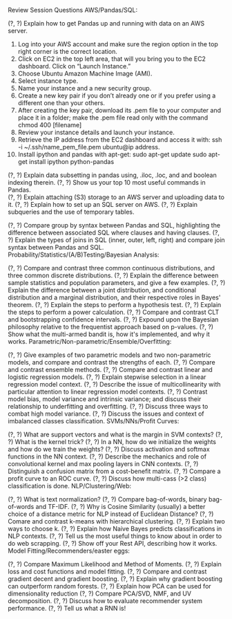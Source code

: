 Review Session Questions
AWS/Pandas/SQL:

(?, ?) Explain how to get Pandas up and running with data on an AWS server.

1. Log into your AWS account and make sure the region option in the top right corner is the correct location.
2. Click on EC2 in the top left area, that will you bring you to the EC2 dashboard. Click on “Launch Instance.”
3. Choose Ubuntu Amazon Machine Image (AMI).
4. Select instance type.
5. Name your instance and a new security group.
6. Create a new key pair if you don’t already one or if you prefer using a different one than your others.
7. After creating the key pair, download its .pem file to your computer and place it in a folder; make the .pem file read only with the command chmod 400 [filename]
8. Review your instance details and launch your instance.
9. Retrieve the IP address from the EC2 dashboard and access it with:
  ssh -i ~/.ssh/name_pem_file.pem ubuntu@ip address.
10. Install ipython and pandas with apt-get:
  sudo apt-get update
  sudo apt-get install ipython python-pandas

(?, ?) Explain data subsetting in pandas using, .iloc, .loc, and and boolean indexing therein.
(?, ?) Show us your top 10 most useful commands in Pandas.  
(?, ?) Explain attaching (S3) storage to an AWS server and uploading data to it.
(?, ?) Explain how to set up an SQL server on AWS.
(?, ?) Explain subqueries and the use of temporary tables.



(?, ?) Compare group by syntax between Pandas and SQL, highlighting the difference between associated SQL where clauses and having clauses.
(?, ?) Explain the types of joins in SQL (inner, outer, left, right) and compare join syntax between Pandas and SQL.
Probability/Statistics/(A/B)Testing/Bayesian Analysis:

(?, ?) Compare and contrast three common continuous distributions, and three common discrete distributions.
(?, ?) Explain the difference between sample statistics and population parameters, and give a few examples.
(?, ?) Explain the difference between a joint distribution, and conditional distribution and a marginal distribution, and their respective roles in Bayes' theorem.
(?, ?) Explain the steps to perform a hypothesis test.
(?, ?) Explain the steps to perform a power calculation.
(?, ?) Compare and contrast CLT and bootstrapping confidence intervals.
(?, ?) Expound upon the Bayesian philosophy relative to the frequentist approach based on p-values.
(?, ?) Show what the multi-armed bandit is, how it's implemented, and why it works.
Parametric/Non-parametric/Ensemble/Overfitting:

(?, ?) Give examples of two parametric models and two non-parametric models, and compare and contrast the strengths of each.
(?, ?) Compare and contrast ensemble methods.
(?, ?) Compare and contrast linear and logistic regression models.
(?, ?) Explain stepwise selection in a linear regression model context.
(?, ?) Describe the issue of multicollinearity with particular attention to linear regression model contexts.
(?, ?) Contrast model bias, model variance and intrinsic variance; and discuss their relationship to underfitting and overfitting.
(?, ?) Discuss three ways to combat high model variance.
(?, ?) Discuss the issues and context of imbalanced classes classification.
SVMs/NNs/Profit Curves:

(?, ?) What are support vectors and what is the margin in SVM contexts?
(?, ?) What is the kernel trick?
(?, ?) In a NN, how do we initialize the weights and how do we train the weights?
(?, ?) Discuss activation and softmax functions in the NN context.
(?, ?) Describe the mechanics and role of convolutional kernel and max pooling layers in CNN contexts.
(?, ?) Distinguish a confusion matrix from a cost-benefit matrix.
(?, ?) Compare a profit curve to an ROC curve.
(?, ?) Discuss how multi-cass (>2 class) classification is done.
NLP/Clustering/Web:

(?, ?) What is text normalization?
(?, ?) Compare bag-of-words, binary bag-of-words and TF-IDF.
(?, ?) Why is Cosine Similarity (usually) a better choice of a distance metric for NLP instead of Euclidean Distance?
(?, ?) Comare and contrast k-means with hierarchical clustering.
(?, ?) Explain two ways to choose k.
(?, ?) Explain how Naive Bayes predicts classifications in NLP contexts.
(?, ?) Tell us the most useful things to know about in order to do web scrapping.
(?, ?) Show off your Rest API, describing how it works.
Model Fitting/Recommenders/easter eggs:

(?, ?) Compare Maximum Likelihood and Method of Moments.
(?, ?) Explain loss and cost functions and model fitting.
(?, ?) Compare and contrast gradient decent and gradient boosting.
(?, ?) Explain why gradient boosting can outperform random forests.
(?, ?) Explain how PCA can be used for dimensionality reduction
(?, ?) Compare PCA/SVD, NMF, and UV decomposition.
(?, ?) Discuss how to evaluate recommender system performance.
(?, ?) Tell us what a RNN is!
